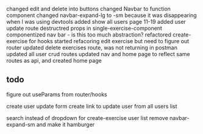 changed edit and delete into buttons
changed Navbar to function component
changed navbar-expand-lg to -sm because it was disappearing when I was using devtools
added show all users page
11-19
added user update route
destructred props in single-exercise-component
componentized nav bar - is this too much abstraction?
refactored create-exercise for hooks
started refacoring edit exercise but need to figure out router
updated delete exercises route, was not returning in postman
updated all user crud routes
updated nav and home page to reflect same routes as api, and created home page

## todo

figure out useParams from router/hooks

create user update form
create link to update user from all users list

search instead of dropdown for create-exercise user list
remove navbar-expand-sm and make it hamburger
